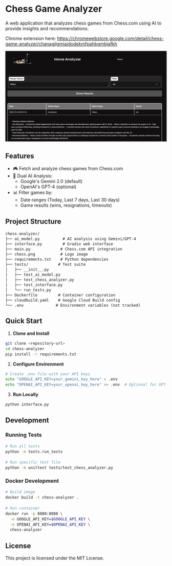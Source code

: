 # Chess Game Analyzer

A web application that analyzes chess games from Chess.com using AI to provide insights and recommendations.

Chrome extension here: https://chromewebstore.google.com/detail/chess-game-analyzer/chanagjlgmiaidodekmfpahbgmbjafkh



![chessmover](chessmover.png)

## Features

- 🎮 Fetch and analyze chess games from Chess.com
- 🤖 Dual AI Analysis:
  - Google's Gemini 2.0 (default)
  - OpenAI's GPT-4 (optional)
- 📊 Filter games by:
  - Date ranges (Today, Last 7 days, Last 30 days)
  - Game results (wins, resignations, timeouts)




## Project Structure

```
chess-analyzer/
├── ai_model.py          # AI analysis using Gemini/GPT-4
├── interface.py         # Gradio web interface
├── main.py             # Chess.com API integration
├── chess.png           # Logo image
├── requirements.txt    # Python dependencies
├── tests/             # Test suite
│   ├── __init__.py
│   ├── test_ai_model.py
│   ├── test_chess_analyzer.py
│   ├── test_interface.py
│   └── run_tests.py
├── Dockerfile         # Container configuration
├── cloudbuild.yaml    # Google Cloud Build config
└── .env              # Environment variables (not tracked)
```

## Quick Start

1. **Clone and Install**
```bash
git clone <repository-url>
cd chess-analyzer
pip install -r requirements.txt
```

2. **Configure Environment**
```bash
# Create .env file with your API keys
echo "GOOGLE_API_KEY=your_gemini_key_here" > .env
echo "OPENAI_API_KEY=your_openai_key_here" >> .env  # Optional for GPT-4
```

3. **Run Locally**
```bash
python interface.py
```

## Development

### Running Tests
```bash
# Run all tests
python -m tests.run_tests

# Run specific test file
python -m unittest tests/test_chess_analyzer.py
```

### Docker Development
```bash
# Build image
docker build -t chess-analyzer .

# Run container
docker run -p 8080:8080 \
  -e GOOGLE_API_KEY=$GOOGLE_API_KEY \
  -e OPENAI_API_KEY=$OPENAI_API_KEY \
  chess-analyzer
```


## License

This project is licensed under the MIT License.

